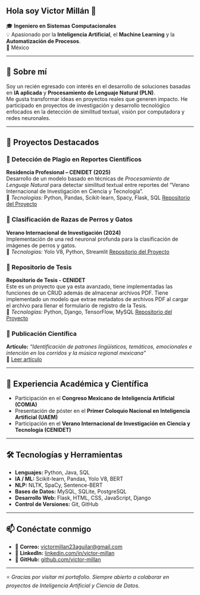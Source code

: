 ## Hola soy Victor Millán 👋

🎓 **Ingeniero en Sistemas Computacionales**  
💡 Apasionado por la **Inteligencia Artificial**, el **Machine Learning** y la **Automatización de Procesos**.  
📍 México  

---

## 🚀 Sobre mí

Soy un recién egresado con interés en el desarrollo de soluciones basadas en **IA aplicada** y **Procesamiento de Lenguaje Natural (PLN)**.  
Me gusta transformar ideas en proyectos reales que generen impacto. He participado en proyectos de investigación y desarrollo tecnológico enfocados en la detección de similitud textual, visión por computadora y redes neuronales.

---

## 🧠 Proyectos Destacados

### 🔹 Detección de Plagio en Reportes Científicos  
**Residencia Profesional – CENIDET (2025)**  
Desarrollo de un modelo basado en técnicas de *Procesamiento de Lenguaje Natural* para detectar similitud textual entre reportes del “Verano Internacional de Investigación en Ciencia y Tecnología”.  
🔸 *Tecnologías:* Python, Pandas, Scikit-learn, Spacy, Flask, SQL 
[Repositorio del Proyecto](https://github.com/vectorMillan/API_Analisis_Similitud.git)

### 🔹 Clasificación de Razas de Perros y Gatos  
**Verano Internacional de Investigación (2024)**  
Implementación de una red neuronal profunda para la clasificación de imágenes de perros y gatos.  
🔸 *Tecnologías:* Yolo V8, Python, Streamlit 
[Repositorio del Proyecto](https://github.com/benjaminfrank12/Desarrollo-de-una-DNN-para-la-deteccion-de-razas-de-perros-y-gatos.git)

### 🔹 Repositorio de Tesis  
**Repositorio de Tesis - CENIDET**  
Este es un proyecto que ya esta avanzado, tiene implementadas las funciones de un CRUD además de almacenar archivos PDF. Tiene implementado un modelo que extrae metadatos de archivos PDF al cargar el archivo para llenar el formulario de registro de la Tesis.  
🔸 *Tecnologías:* Python, Django, TensorFlow, MySQL
[Repositorio del Proyecto](https://github.com/vectorMillan/CenidetRepositorio.git)

### 🔹 Publicación Científica  
**Artículo:** *“Identificación de patrones lingüísticos, temáticos, emocionales e intención en los corridos y la música regional mexicana”*  
📄 [Leer artículo](https://www.rcs.cic.ipn.mx/2025_154_6/Identificacion%20de%20patrones%20linguisticos_%20tematicos_%20emocionales%20e.pdf)  

---

## 🧩 Experiencia Académica y Científica

- Participación en el **Congreso Mexicano de Inteligencia Artificial (COMIA)**  
- Presentación de póster en el **Primer Coloquio Nacional en Inteligencia Artificial (UAEM)**  
- Participación en el **Verano Internacional de Investigación en Ciencia y Tecnología (CENIDET)**  

---

## 🛠️ Tecnologías y Herramientas

- **Lenguajes:** Python, Java, SQL
- **IA / ML:** Scikit-learn, Pandas, Yolo V8, BERT 
- **NLP:** NLTK, SpaCy, Sentence-BERT  
- **Bases de Datos:** MySQL, SQLite, PostgreSQL  
- **Desarrollo Web:** Flask, HTML, CSS, JavaScript, Django  
- **Control de Versiones:** Git, GitHub  

---

## 📫 Conéctate conmigo

- 📧 **Correo:** [victormillan23aguilar@gmail.com](#)  
- 💼 **LinkedIn:** [linkedin.com/in/victor-millan](#)  
- 🧠 **GitHub:** [github.com/victor-millan](#)  

---

⭐ *Gracias por visitar mi portafolio. Siempre abierto a colaborar en proyectos de Inteligencia Artificial y Ciencia de Datos.*
